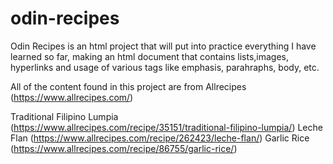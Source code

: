 # odin-recipes

Odin Recipes is an html project that will put into practice everything I have learned so far,
making an html document that contains lists,images, hyperlinks and usage of various tags like
emphasis, parahraphs, body, etc.

All of the content found in this project are from Allrecipes (https://www.allrecipes.com/)

Traditional Filipino Lumpia (https://www.allrecipes.com/recipe/35151/traditional-filipino-lumpia/)
Leche Flan (https://www.allrecipes.com/recipe/262423/leche-flan/)
Garlic Rice (https://www.allrecipes.com/recipe/86755/garlic-rice/)